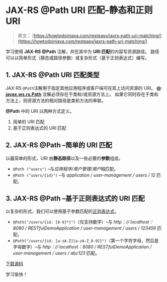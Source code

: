 # JAX-RS @Path URI 匹配–静态和正则 URI

> 原文： [https://howtodoinjava.com/resteasy/jaxrs-path-uri-matching/](https://howtodoinjava.com/resteasy/jaxrs-path-uri-matching/)

学习使用 **JAX-RS @Path** 注解，并在其中为 **URI 匹配**的内容写资源路径。 路径可以以简单形式（静态或路径参数）或复杂形式（基于正则表达式）编写。

## 1\. JAX-RS @Path URI 匹配类型

JAX-RS `@Path`注解用于指定其他应用程序或客户端可在其上访问资源的 URI。 [**@ javax.ws.rs.Path**](http://jackson.codehaus.org/javadoc/jax-rs/1.0/javax/ws/rs/Path.html "path annotation") 注解必须存在于类和/或资源方法上。 如果它同时存在于类和方法上，则资源方法的相对路径是类和方法的串联。

**@Path** 中的 URI 以两种方式定义。

1.  简单的 URI 匹配
2.  基于正则表达式的 URI 匹配

## 2\. JAX-RS @Path –简单的 URI 匹配

以最简单的形式，URI 由**静态路径**以及一些必要的**参数**组成。

*   `@Path ("users")` –与*应用程序/用户管理/用户*相匹配。
*   `@Path ("users/{id}")` –与 *application / user-management / users / 12* 匹配。

## 3\. JAX-RS @Path –基于正则表达式的 URI 匹配

以复杂的形式，我们可以使用基于参数匹配的[正则表达式](https://howtodoinjava.com/java-regular-expression-tutorials/)。

*   `@Path("/users/{id: [0-9]*}")`（仅支持数字）–与 *http：// localhost：8080 / RESTfulDemoApplication / user-management / users / 123456* 匹配。
*   `@Path("/users/{id: [a-zA-Z][a-zA-Z_0-9]}")`（第一个字符字母，然后是字母数字）–与 *http：// localhost：8080 / RESTfulDemoApplication / user-management / users / abc123* 匹配。

[下载源码](https://docs.google.com/file/d/0B7yo2HclmjI4ZmpTcC0wZTJZRTQ/edit?usp=sharing)

学习愉快！